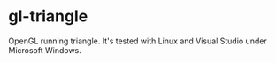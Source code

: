 # gl-triangle
OpenGL running triangle.  It's tested with Linux and Visual Studio under Microsoft Windows.
